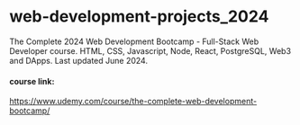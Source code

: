 # web-development-projects_2024
The Complete 2024 Web Development Bootcamp - Full-Stack Web Developer course. HTML, CSS, Javascript, Node, React, PostgreSQL, Web3 and DApps.
Last updated June 2024.

#### course link:
https://www.udemy.com/course/the-complete-web-development-bootcamp/
